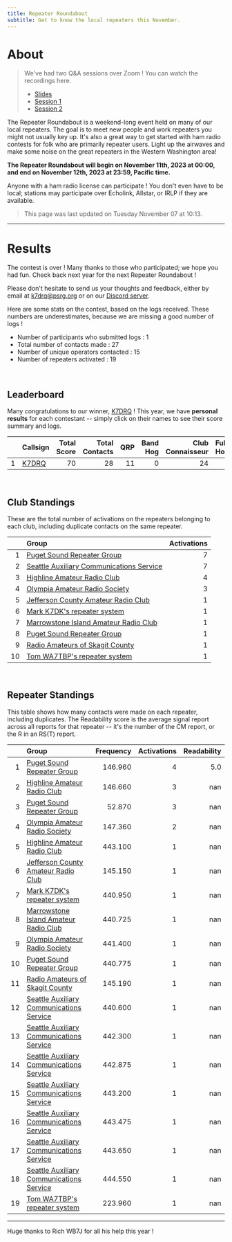 ```yaml
---
title: Repeater Roundabout
subtitle: Get to know the local repeaters this November.
---
```


# About

> We've had two Q&A sessions over Zoom ! You can watch the recordings here.
> - [Slides](https://docs.google.com/presentation/d/1GvTALNso3tpsYoxtYDW0FAkMqhxRlnO_WMp-U3RQRxg/edit?usp=sharing)
> - [Session 1](https://drive.google.com/file/d/1lxmyOy5PByaQkqdEw2bZ0Qh-bbab7-zf/view?usp=sharing)
> - [Session 2](https://drive.google.com/file/d/1oHhNAAzfjvgftzaiySG0IrSYctPOkMCL/view?usp=sharing)

The Repeater Roundabout is a weekend-long event held on many of our local repeaters. The goal is to meet new people and work repeaters you might not usually key up. It's also a great way to get started with ham radio contests for folk who are primarily repeater users. Light up the airwaves and make some noise on the great repeaters in the Western Washington area!

**The Repeater Roundabout will begin on November 11th, 2023 at 00:00, and end on November 12th, 2023 at 23:59, Pacific time.**

Anyone with a ham radio license can participate ! You don't even have to be local; stations may participate over Echolink, Allstar, or IRLP if they are available.

> This page was last updated on Tuesday November 07 at 10:13.

---


# Results

The contest is over ! Many thanks to those who participated; we hope you had fun. Check back next year for the next Repeater Roundabout !

Please don't hesitate to send us your thoughts and feedback, either by email at [k7drq@psrg.org](mailto:k7drq@psrg.org) or on our [Discord server](https://discord.gg/BBpbESxSCm).

Here are some stats on the contest, based on the logs received. These numbers are underestimates, because we are missing a good number of logs !

- Number of participants who submitted logs : 1
- Total number of contacts made : 27
- Number of unique operators contacted : 15
- Number of repeaters activated : 19

<br />

## Leaderboard

Many congratulations to our winner, [K7DRQ](/results/K7DRQ) ! This year, we have **personal results** for each contestant -- simply click on their names to see their score summary and logs.

|    | Callsign                |   Total Score |   Total Contacts |   QRP |   Band Hog |   Club Connaisseur | Full House   |
|---:|:------------------------|--------------:|-----------------:|------:|-----------:|-------------------:|:-------------|
|  1 | [K7DRQ](/results/K7DRQ) |            70 |               28 |    11 |          0 |                 24 |              |

<br />

## Club Standings

These are the total number of activations on the repeaters belonging to each club, including duplicate contacts on the same repeater.

|    | Group                                                                   |   Activations |
|---:|:------------------------------------------------------------------------|--------------:|
|  1 | [Puget Sound Repeater Group](http://psrg.org)                           |             7 |
|  2 | [Seattle Auxiliary Communications Service](https://www.seattleacs.org/) |             7 |
|  3 | [Highline Amateur Radio Club](https://www.highlinearc.org/)             |             4 |
|  4 | [Olympia Amateur Radio Society](https://www.olyham.org/)                |             3 |
|  5 | [Jefferson County Amateur Radio Club](https://w7jcr.wordpress.com/)     |             1 |
|  6 | [Mark K7DK's repeater system](https://www.qrz.com/db/K7DK)              |             1 |
|  7 | [Marrowstone Island Amateur Radio Club](https://www.qrz.com/db/AA7MI)   |             1 |
|  8 | [Puget Sound Repeater Group](http://www.psrg.org/)                      |             1 |
|  9 | [Radio Amateurs of Skagit County](http://rasconline.com/)               |             1 |
| 10 | [Tom WA7TBP's repeater system](https://www.qrz.com/db/wa7tbp)           |             1 |

<br />

## Repeater Standings

This table shows how many contacts were made on each repeater, including duplicates. The Readability score is the average signal report across all reports for that repeater -- it's the number of the CM report, or the R in an RS(T) report.

|    | Group                                                                   |   Frequency |   Activations |   Readability |
|---:|:------------------------------------------------------------------------|------------:|--------------:|--------------:|
|  1 | [Puget Sound Repeater Group](http://psrg.org)                           |     146.960 |             4 |           5.0 |
|  2 | [Highline Amateur Radio Club](https://www.highlinearc.org/)             |     146.660 |             3 |           nan |
|  3 | [Puget Sound Repeater Group](http://psrg.org)                           |      52.870 |             3 |           nan |
|  4 | [Olympia Amateur Radio Society](https://www.olyham.org/)                |     147.360 |             2 |           nan |
|  5 | [Highline Amateur Radio Club](https://www.highlinearc.org/)             |     443.100 |             1 |           nan |
|  6 | [Jefferson County Amateur Radio Club](https://w7jcr.wordpress.com/)     |     145.150 |             1 |           nan |
|  7 | [Mark K7DK's repeater system](https://www.qrz.com/db/K7DK)              |     440.950 |             1 |           nan |
|  8 | [Marrowstone Island Amateur Radio Club](https://www.qrz.com/db/AA7MI)   |     440.725 |             1 |           nan |
|  9 | [Olympia Amateur Radio Society](https://www.olyham.org/)                |     441.400 |             1 |           nan |
| 10 | [Puget Sound Repeater Group](http://www.psrg.org/)                      |     440.775 |             1 |           nan |
| 11 | [Radio Amateurs of Skagit County](http://rasconline.com/)               |     145.190 |             1 |           nan |
| 12 | [Seattle Auxiliary Communications Service](https://www.seattleacs.org/) |     440.600 |             1 |           nan |
| 13 | [Seattle Auxiliary Communications Service](https://www.seattleacs.org/) |     442.300 |             1 |           nan |
| 14 | [Seattle Auxiliary Communications Service](https://www.seattleacs.org/) |     442.875 |             1 |           nan |
| 15 | [Seattle Auxiliary Communications Service](https://www.seattleacs.org/) |     443.200 |             1 |           nan |
| 16 | [Seattle Auxiliary Communications Service](https://www.seattleacs.org/) |     443.475 |             1 |           nan |
| 17 | [Seattle Auxiliary Communications Service](https://www.seattleacs.org/) |     443.650 |             1 |           nan |
| 18 | [Seattle Auxiliary Communications Service](https://www.seattleacs.org/) |     444.550 |             1 |           nan |
| 19 | [Tom WA7TBP's repeater system](https://www.qrz.com/db/wa7tbp)           |     223.960 |             1 |           nan |



--- 

Huge thanks to Rich WB7J for all his help this year !
